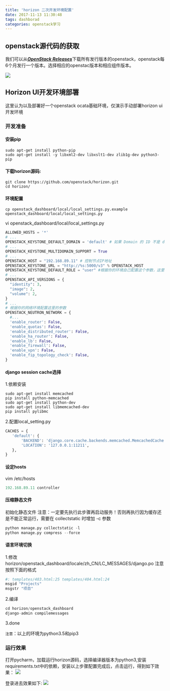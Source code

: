 ```yaml
---
title: 'horizon 二次开发环境配置'
date: 2017-11-13 11:30:48
tags: dashborad
categories: openstack学习
---
```


## openstack源代码的获取

我们可以从[***OpenStack Releases***](https://releases.openstack.org/)下载所有发行版本的openstack，openstack每6个月发行一个版本。选择相应的openstac版本和相应组件版本。
<!--more-->

![](http://otl4ekdmf.bkt.clouddn.com/openstackrelease.png)

## Horizon UI开发环境部署
这里认为以及部署好一个openstack ocata基础环境，仅演示手动部署horizon ui开发环境

### 开发准备
#### 安装pip
```shell
sudo apt-get install python-pip
sudo apt-get install -y libxml2-dev libxslt1-dev zlib1g-dev python3-pip
```
#### 下载horizon源码:
```shell
git clone https://github.com/openstack/horizon.git
cd horizon/
```
#### 环境配置
```shell
cp openstack_dashboard/local/local_settings.py.example openstack_dashboard/local/local_settings.py
```
vi openstack_dashboard/local/local_settings.py
```python
ALLOWED_HOSTS = '*'
# ...
OPENSTACK_KEYSTONE_DEFAULT_DOMAIN = 'default' # 如果 Domain 的 ID 不是 default，则为对应的 ID  
# ...
OPENSTACK_KEYSTONE_MULTIDOMAIN_SUPPORT = True
# ...
OPENSTACK_HOST = "192.168.89.11" # 控制节点IP地址
OPENSTACK_KEYSTONE_URL = "http://%s:5000/v3" % OPENSTACK_HOST
OPENSTACK_KEYSTONE_DEFAULT_ROLE = "user" #根据你的环境自己配置这个参数，这里我是‘user’
# ...
OPENSTACK_API_VERSIONS = {
  "identity": 3,
  "image": 2,
  "volume": 2,
}
# ...
# 根据你的网络环境配置这里的参数
OPENSTACK_NEUTRON_NETWORK = {
  #...
  'enable_router': False,
  'enable_quotas': False,
  'enable_distributed_router': False,
  'enable_ha_router': False,
  'enable_lb': False,
  'enable_firewall': False,
  'enable_vpn': False,
  'enable_fip_topology_check': False,
}
```
#### django session cache选择
1.依赖安装
```shell
sudo apt-get install memcached
pip install python-memcached
sudo apt-get install python-dev
sudo apt-get install libmemcached-dev
pip install pylibmc
```
2.配置local_setting.py
```python
CACHES = {
   'default': {
       'BACKEND': 'django.core.cache.backends.memcached.MemcachedCache',
       'LOCATION': '127.0.0.1:11211',
   },
}
```
#### 设定hosts
vim /etc/hosts
```python
192.168.89.11 controller
```
#### 压缩静态文件
初始化静态文件 注意：一定要先执行此步骤再启动服务！否则再执行因为缓存还是不能正常运行，需要在 collectstatic 时增加 -c 参数
```python
python manage.py collectstatic -l
python manage.py compress --force
```
#### 语言环境切换
1.修改horizon/openstack_dashboard/locale/zh_CN/LC_MESSAGES/django.po
	注意按照下面的格式
```python
#: templates/403.html:25 templates/404.html:24
msgid "Projects"
msgstr "项目"
```
2.编译
```python
cd horizon/openstack_dashboard
django-admin compilemessages
```
3.done

`注意`：以上的环境为python3.5和pip3


### 运行效果
打开pycharm，加载运行horizon源码，选择编译器版本为python3,安装requirements.txt中的依赖，安装以上步骤配置完成后，点击运行，得到如下效果：
![](http://otl4ekdmf.bkt.clouddn.com/horilogin.png)

登录进去效果如下:
![](http://otl4ekdmf.bkt.clouddn.com/horizonmainpage.png)
